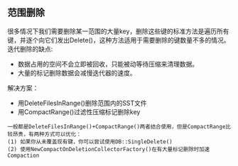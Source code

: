 ## 范围删除
很多情况下我们需要删除某一范围的大量key，删除这些键的标准方法是遍历所有键，并逐个向它们发出Delete()，这种方法适用于需要删除的键数量不多的情况。 
迭代删除的缺点:
- 数据占用的空间不会立即被回收，只能被动等待压缩来清理数据。
- 大量的标记删除数据会减慢迭代器的速度。  

解决方案：
- 用DeleteFilesInRange()删除范围内的SST文件
- 用CompactRange()过滤性压缩标记删除key  
```
一般都是DeleteFilesInRange()+CompactRange()两者结合使用，但是CompactRange比较昂贵，有两种方式可以优化：
(1) 如果你从未覆盖现有键，你可以尝试使用DB::SingleDelete()
(2) 使用NewCompactOnDeletionCollectorFactory()在有大量标记删除时加速Compaction
```
